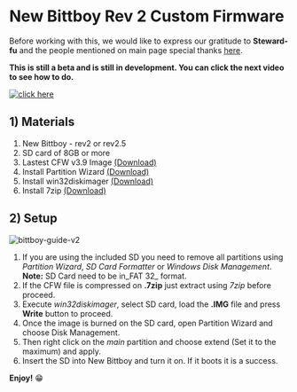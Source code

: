 # New Bittboy Rev 2 Custom Firmware

Before working with this, we would like to express our gratitude to **Steward-fu** and the people mentioned on main page special thanks [here](https://github.com/TriForceX/NewBittboyCFW#special-thanks).

**This is still a beta and is still in development. You can click the next video to see how to do.**

[![click here](https://i.imgur.com/H13STVz.png)](https://youtu.be/i62_J6SAN9s)

## 1) Materials
1. New Bittboy - rev2 or rev2.5
2. SD card of 8GB or more
3. Lastest CFW v3.9 Image [(Download)](https://www.dropbox.com/s/tboslhr720wzhoe/Bittboy_V2_V2.5_only_v3.9_10-06-19.img.7z?dl=0)
4. Install Partition Wizard [(Download)](https://www.partitionwizard.com/download.html)
5. Install win32diskimager [(Download)](https://sourceforge.net/projects/win32diskimager)
6. Install 7zip [(Download)](https://www.7-zip.org/download.html)

## 2) Setup
![bittboy-guide-v2](https://user-images.githubusercontent.com/16083854/59290986-d70c8780-8c47-11e9-94e2-5ab6e87e1289.png)

1. If you are using the included SD you need to remove all partitions using _Partition Wizard_, _SD Card Formatter_ or _Windows Disk Management_.
   **Note:** SD Card need to be in_FAT 32_ format.
2. If the CFW file is compressed on **.7zip** just extract using _7zip_ before proceed.
3. Execute _win32diskimager_, select SD card, load the **.IMG** file and press **Write** button to proceed.
4. Once the image is burned on the SD card, open Partition Wizard and choose Disk Management.
5. Then right click on the _main_ partition and choose extend (Set it to the maximum) and apply.
6. Insert the SD into New Bittboy and turn it on. If it boots it is a success.

**Enjoy!** :grin:
